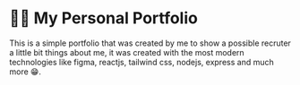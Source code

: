 # 🧑‍💻 My Personal Portfolio

This is a simple portfolio that was created by me to show a possible recruter a little bit things about me, 
it was created with the most modern technologies like figma, reactjs, tailwind css, nodejs, express and much more 😁.
